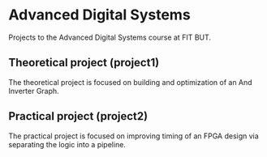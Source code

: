# Advanced Digital Systems
Projects to the Advanced Digital Systems course at FIT BUT.

## Theoretical project (project1)
The theoretical project is focused on building and optimization of an And Inverter Graph.

## Practical project (project2)
The practical project is focused on improving timing of an FPGA design via separating the logic into a pipeline.

